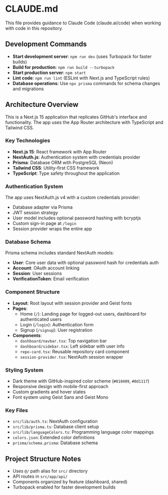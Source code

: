 # CLAUDE.md

This file provides guidance to Claude Code (claude.ai/code) when working with code in this repository.

## Development Commands

- **Start development server**: `npm run dev` (uses Turbopack for faster builds)
- **Build for production**: `npm run build --turbopack`
- **Start production server**: `npm start`
- **Lint code**: `npm run lint` (ESLint with Next.js and TypeScript rules)
- **Database operations**: Use `npx prisma` commands for schema changes and migrations

## Architecture Overview

This is a Next.js 15 application that replicates GitHub's interface and functionality. The app uses the App Router architecture with TypeScript and Tailwind CSS.

### Key Technologies
- **Next.js 15**: React framework with App Router
- **NextAuth.js**: Authentication system with credentials provider
- **Prisma**: Database ORM with PostgreSQL (Neon)
- **Tailwind CSS**: Utility-first CSS framework
- **TypeScript**: Type safety throughout the application

### Authentication System
The app uses NextAuth.js v4 with a custom credentials provider:
- Database adapter via Prisma
- JWT session strategy
- User model includes optional password hashing with bcryptjs
- Custom sign-in page at `/login`
- Session provider wraps the entire app

### Database Schema
Prisma schema includes standard NextAuth models:
- **User**: Core user data with optional password hash for credentials auth
- **Account**: OAuth account linking
- **Session**: User sessions
- **VerificationToken**: Email verification

### Component Structure
- **Layout**: Root layout with session provider and Geist fonts
- **Pages**: 
  - Home (`/`): Landing page for logged-out users, dashboard for authenticated users
  - Login (`/login`): Authentication form
  - Signup (`/signup`): User registration
- **Components**:
  - `dashboard/navbar.tsx`: Top navigation bar
  - `dashboard/sidebar.tsx`: Left sidebar with user info
  - `repo-card.tsx`: Reusable repository card component
  - `session-provider.tsx`: NextAuth session wrapper

### Styling System
- Dark theme with GitHub-inspired color scheme (`#010409`, `#0d1117`)
- Responsive design with mobile-first approach
- Custom gradients and hover states
- Font system using Geist Sans and Geist Mono

### Key Files
- `src/lib/auth.ts`: NextAuth configuration
- `src/lib/prisma.ts`: Database client setup
- `src/lib/languageColors.ts`: Programming language color mappings
- `colors.json`: Extended color definitions
- `prisma/schema.prisma`: Database schema

## Project Structure Notes
- Uses `@/` path alias for `src/` directory
- API routes in `src/app/api/`
- Components organized by feature (dashboard, shared)
- Turbopack enabled for faster development builds
